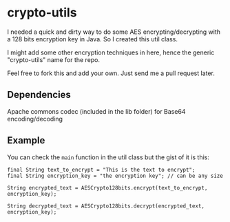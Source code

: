 crypto-utils
=====================================

I needed a quick and dirty way to do some AES encrypting/decrypting with a 128 bits encryption key in Java. So I created this util class.

I might add some other encryption techniques in here, hence the generic "crypto-utils" name for the repo.

Feel free to fork this and add your own. Just send me a pull request later.


Dependencies
------------

Apache commons codec (included in the lib folder) for Base64 encoding/decoding

Example
-------

You can check the ``main`` function in the util class but the gist of it is this:

    final String text_to_encrypt = "This is the text to encrypt";
    final String encryption_key = "the encryption key"; // can be any size

    String encrypted_text = AESCrypto128bits.encrypt(text_to_encrypt, encryption_key);

    String decrypted_text = AESCrypto128bits.decrypt(encrypted_text, encryption_key);